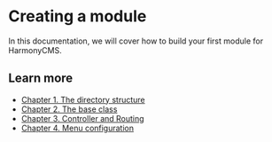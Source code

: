 # Creating a module

In this documentation, we will cover how to build your first module for HarmonyCMS.

## Learn more

* [Chapter 1. The directory structure](the-directory-structure.md)
* [Chapter 2. The base class](the-base-class.md)
* [Chapter 3. Controller and Routing](controller-and-routing.md)
* [Chapter 4. Menu configuration](menu-configuration.md)

